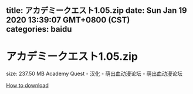 
title: アカデミークエスト1.05.zip
date: Sun Jan 19 2020 13:39:07 GMT+0800 (CST)    
categories: baidu
---

# アカデミークエスト1.05.zip
size: 237.50 MB
 Academy Quest - 汉化 - 萌出血动漫论坛 - 萌出血动漫论坛
 

[How to download](https://bpcam.bemobtrk.com/go/2ceec3aa-1ca2-46d6-b9ff-aaa5c184517c?jno=5274)